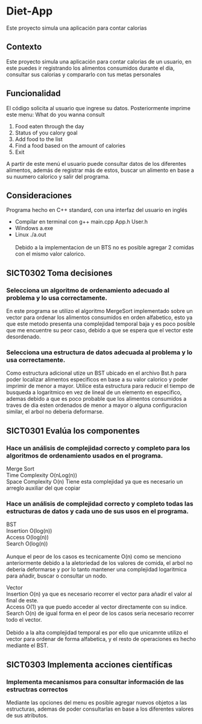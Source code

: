 # Diet-App
Este proyecto simula una aplicación para contar calorias
## Contexto
Este proyecto simula una aplicación para contar calorias de un usuario, en este puedes ir registrando los alimentos consumidos durante el día, consultar sus calorias
y compararlo con tus metas personales
## Funcionalidad
El código solicita al usuario que ingrese su datos.
Posteriormente imprime este menu:
What do you wanna consult
1. Food eaten through the day
2. Status of you calory goal
3. Add food to the list
4. Find a food based on the amount of calories
5. Exit
   
A partir de este menú el usuario puede consultar datos de los diferentes alimentos,
además de registrar más de estos, buscar un alimento en base a su nuumero calorico y salir del programa.
## Consideraciones
Programa hecho en C++ standard, con una interfaz del usuario en inglés
- Compilar en terminal con g++ main.cpp App.h User.h
- Windows a.exe
- Linux ./a.out <br>
   <br> Debido a la implementacion de un BTS no es posible agregar 2 comidas con el mismo valor calorico.
## SICT0302 Toma decisiones 
### Selecciona un algoritmo de ordenamiento adecuado al problema y lo usa correctamente.
En este programa se utilizo el algoritmo MergeSort implementado sobre un vector para ordenar los alimentos consumidos
en orden alfabetico, esto ya que este metodo presenta una complejidad temporal baja y es poco posible que me encuentre 
su peor caso, debido a que se espera que el vector este desordenado.
### Selecciona una estructura de datos adecuada al problema y lo usa correctamente.
Como estructura adicional utize un BST ubicado en el archivo Bst.h
para poder localizar alimentos especificos en base a su valor calorico y poder imprimir de menor a mayor. 
Utilice esta estructura para reducir el tiempo de busqueda a logaritmico en vez de lineal de un elemento en especifico, ademas debido a que es
poco probable que los alimentos consumidos a traves de dia esten ordenados de menor a mayor o alguna configuracion similar, el arbol no deberia deformarse.
## SICT0301 Evalúa los componentes
### Hace un análisis de complejidad correcto y completo para los algoritmos de ordenamiento usados en el programa.
Merge Sort <br>
Time Complexity O(nLog(n)) <br>
Space Complexity O(n) Tiene esta complejidad ya que es necesario un arreglo auxiliar del que copiar <br>
### Hace un análisis de complejidad correcto y completo todas las estructuras de datos y cada uno de sus usos en el programa.
BST <br>
Insertion O(log(n)) <br>
Access O(log(n)) <br>
Search O(log(n)) <br>
<br>
Aunque el peor de los casos es tecnicamente O(n) como se menciono anteriormente debido a la 
aletoriedad de los valores de comida, el arbol no deberia deformarse y por lo tanto mantener una complejidad logaritmica
para añadir, buscar o consultar un nodo. 

Vector <br>
Insertion O(n) ya que es necesario recorrer el vector para añadir el valor al final de este. <br> 
Access O(1) ya que puedo acceder al vector directamente con su indice. <br>
Search O(n) de igual forma en el peor de los casos seria necesario recorrer todo el vector. <br>
<br>
Debido a la alta complejidad temporal es por ello que unicamnte utilizo el vector para ordenar de forma alfabetica, 
y el resto de operaciones es hecho mediante el BST.
## SICT0303 Implementa acciones científicas
### Implementa mecanismos para consultar información de las estructras correctos
Mediante las opciones del menu es posible agregar nuevos objetos a las estructuras, ademas de poder consultarlas en base a los
diferentes valores de sus atributos.
